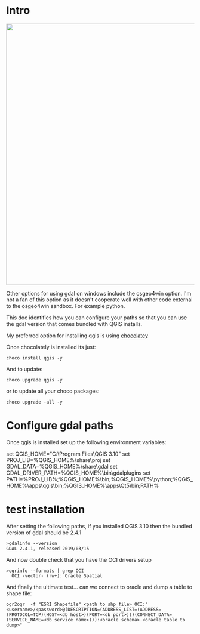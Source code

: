 # Intro
<img src="https://lh3.googleusercontent.com/N7SI_w3wrOhDNs7QCigXYAyLtNK2Eeix-3W4htHQN6GcDG1Px2QbpxzH8fsPq6olPL4iScLHwgRmDsfFqjkFZyuPjF55loJm3D13h1pB2G7uhahFIVc0lJjNeLlP4YNc9mmKmNZ3aSBYrJtWbhgROR4Xk62oOCks8Jbq2SJblD1xSyYiUvQA6NsOKX2VWjhEYCNhOejdxJkj6jubjBzYYgVtCYhuS2_EZqQNAj-w9N-E4T_8VwCPMkesDsiB6XtiTLVm3MjlxgjasQtcpD1Krm1-qesBK8t1N_tZoU1qmqVl_1Ld6SkH-bzqXVYInCqFgpBrvny7ley3HJkFFP7VLMotQM1GLnbEWvXPwXhtzaX_wwjdA5dJvK7IqsXofNheP59fGUQVXGwa8svDy1KsNmiUx-GSuHPRXnPE3L12UORhvsMFFVOqujRd2C-2_1p9_-gZyAs_FRhT4WHAFh3QdxUh0xnXNNuZ24DcUvMJkpEjswtTJMq0CTcw6z9QaL6tf3KcYJbVIckQmqSFyp0cf4WgOfiGiKseZ890rpoCBIAe9RTy0uDqYtm9WVK1F7CMcRnVdEF2DnBdn85sxG3iTcdbcbcoPpmyhLx76PSVgZciqbq7dQnV382w4UbSl4G-HELifFdsVR_A_qztjYolI14ZnvwEvD6IfIpWveSBb9PbacRvpzMRXQew4eJwB4GezYMdEA35YHUc4OozLBT0xwYC_Rip6KOjE76PAiZo8SImttg8=w1325-h746-no" width="700">

Other options for using gdal on windows include the osgeo4win 
option.  I'm not a fan of this option as it doesn't cooperate 
well with other code external to the osgeo4win sandbox.  For 
example python.

This doc identifies how you can configure your paths so that 
you can use the gdal version that comes bundled with QGIS installs.

My preferred option for installing qgis is using [chocolatey](https://chocolatey.org/)

Once chocolately is installed its just:

```
choco install qgis -y
```

And to update:
```
choco upgrade qgis -y
```

or to update all your choco packages:

```
choco upgrade -all -y
```

# Configure gdal paths

Once qgis is installed set up the following environment variables:

set QGIS_HOME="C:\Program Files\QGIS 3.10"
set PROJ_LIB=%QGIS_HOME%\share\proj
set GDAL_DATA=%QGIS_HOME%\share\gdal
set GDAL_DRIVER_PATH=%QGIS_HOME%\bin\gdalplugins
set PATH=%PROJ_LIB%;%QGIS_HOME%\bin;%QGIS_HOME%\python;%QGIS_HOME%\apps\qgis\bin;%QGIS_HOME%\apps\Qt5\bin;PATH%


# test installation

After setting the following paths, if you installed QGIS 3.10
then the  bundled version of gdal should be 2.4.1

```
>gdalinfo --version
GDAL 2.4.1, released 2019/03/15
```

And now double check that you have the OCI drivers setup
```
>ogrinfo --formats | grep OCI
  OCI -vector- (rw+): Oracle Spatial
```

And finally the ultimate test... can we connect to oracle and dump
a table to shape file:
```
ogr2ogr  -f "ESRI Shapefile" <path to shp file> OCI:"<username>/<password>@(DESCRIPTION=(ADDRESS_LIST=(ADDRESS=(PROTOCOL=TCP)(HOST=<db host>)(PORT=<db port>)))(CONNECT_DATA=(SERVICE_NAME=<db service name>))):<oracle schema>.<oracle table to dump>"
```

